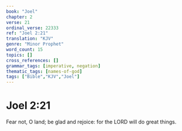 ```yaml
---
book: "Joel"
chapter: 2
verse: 21
ordinal_verse: 22333
ref: "Joel 2:21"
translation: "KJV"
genre: "Minor Prophet"
word_count: 15
topics: []
cross_references: []
grammar_tags: [imperative, negation]
thematic_tags: [names-of-god]
tags: ["Bible","KJV","Joel"]
---
```


# Joel 2:21

Fear not, O land; be glad and rejoice: for the LORD will do great things.
